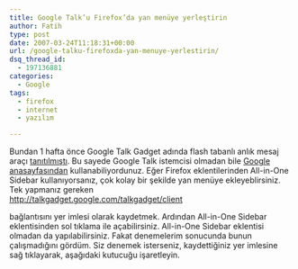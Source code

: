 ```yaml
---
title: Google Talk’u Firefox’da yan menüye yerleştirin
author: Fatih
type: post
date: 2007-03-24T11:18:31+00:00
url: /google-talku-firefoxda-yan-menuye-yerlestirin/
dsq_thread_id:
  - 197136881
categories:
  - Google
tags:
  - firefox
  - internet
  - yazılım

---
```

Bundan 1 hafta önce Google Talk Gadget adında flash tabanlı anlık mesaj araçı [tanıtılmıştı][1]. Bu sayede Google Talk istemcisi olmadan bile [Google anasayfasından][2] kullanabiliyordunuz. Eğer Firefox eklentilerinden All-in-One Sidebar kullanıyorsanız, çok kolay bir şekilde yan menüye ekleyeblirsiniz. Tek yapmanız gereken  
http://talkgadget.google.com/talkgadget/client

bağlantısını yer imlesi olarak kaydetmek. Ardından All-in-One Sidebar eklentisinden sol tıklama ile açabilirsiniz. All-in-One Sidebar eklentisi olmadan da yapılabilirsiniz. Fakat denemelerim sonucunda bunun çalışmadığını gördüm. Siz denemek isterseniz, kaydettiğiniz yer imlesine sağ tıklayarak, aşağıdaki kutucuğu işaretleyin.

 [1]: https://www.murekkep.org/son-zamanlarin-google-yenilikleri-226
 [2]: https://www.murekkep.org/google-anasayfasi-temalandi-231